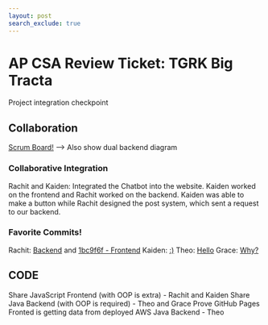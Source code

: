 ```yaml
---
layout: post
search_exclude: true
---
```


# AP CSA Review Ticket: TGRK Big Tracta
Project integration checkpoint

## Collaboration
[Scrum Board!](https://app.clickup.com/9011012769/v/b/s/90110133665)
  --> Also show dual backend diagram

### Collaborative Integration
Rachit and Kaiden: Integrated the Chatbot into the website. Kaiden worked on the frontend and Rachit worked on the backend. Kaiden was able to make a button while Rachit designed the post system, which sent a request to our backend. 

### Favorite Commits!
Rachit: [Backend](https://github.com/rachit-j/stocktifybot/commit/f0a9f12bdcd139dae4f6ce3674ebe0f1c6463c30) and [1bc9f6f - Frontend](https://github.com/TheoH32/Stocktify/commit/1bc9f6fba2de8151f890f0993aa119fe72e4535d)
Kaiden: [:)](https://github.com/TheoH32/Stocktify/commit/b7b3846d85e52eecc1060f646f6d89414fe8066d)
Theo: [Hello](https://github.com/TheoH32/stocktifyBackend/commit/19b888071ace81c52f8ab54830c28be0e0583c48)
Grace: [Why?](https://github.com/TheoH32/stocktifyBackend/commit/662718fab1cf8920320a09d219aebb51c425742a)

## CODE
Share JavaScript Frontend (with OOP is extra) - Rachit and Kaiden
Share Java Backend (with OOP is required) - Theo and Grace
Prove GitHub Pages Fronted is getting data from deployed AWS Java Backend - Theo